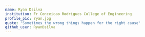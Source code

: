 ```yaml
---
name: Ryan Dsilva
institution: Fr Conceicao Rodrigues College of Engineering
profile_pic: ryan.jpg
quote: "Sometimes the wrong things happen for the right cause"
github_user: RyanDsilva
---
```

